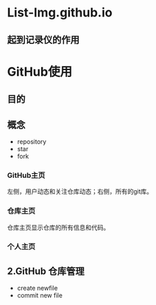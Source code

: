 # List-Img.github.io
## 起到记录仪的作用
# GitHub使用
## 目的
## 概念
- repository
- star
- fork
### GitHub主页
左侧，用户动态和关注仓库动态；右侧，所有的git库。
### 仓库主页
仓库主页显示仓库的所有信息和代码。
### 个人主页
## 2.GitHub 仓库管理
- create newfile
- commit new file
